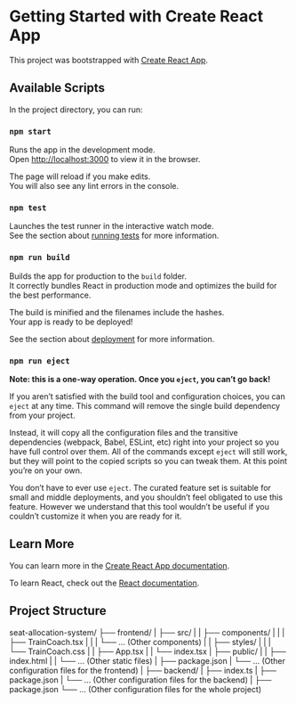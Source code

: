 # Getting Started with Create React App

This project was bootstrapped with [Create React App](https://github.com/facebook/create-react-app).

## Available Scripts

In the project directory, you can run:

### `npm start`

Runs the app in the development mode.\
Open [http://localhost:3000](http://localhost:3000) to view it in the browser.

The page will reload if you make edits.\
You will also see any lint errors in the console.

### `npm test`

Launches the test runner in the interactive watch mode.\
See the section about [running tests](https://facebook.github.io/create-react-app/docs/running-tests) for more information.

### `npm run build`

Builds the app for production to the `build` folder.\
It correctly bundles React in production mode and optimizes the build for the best performance.

The build is minified and the filenames include the hashes.\
Your app is ready to be deployed!

See the section about [deployment](https://facebook.github.io/create-react-app/docs/deployment) for more information.

### `npm run eject`

**Note: this is a one-way operation. Once you `eject`, you can’t go back!**

If you aren’t satisfied with the build tool and configuration choices, you can `eject` at any time. This command will remove the single build dependency from your project.

Instead, it will copy all the configuration files and the transitive dependencies (webpack, Babel, ESLint, etc) right into your project so you have full control over them. All of the commands except `eject` will still work, but they will point to the copied scripts so you can tweak them. At this point you’re on your own.

You don’t have to ever use `eject`. The curated feature set is suitable for small and middle deployments, and you shouldn’t feel obligated to use this feature. However we understand that this tool wouldn’t be useful if you couldn’t customize it when you are ready for it.

## Learn More

You can learn more in the [Create React App documentation](https://facebook.github.io/create-react-app/docs/getting-started).

To learn React, check out the [React documentation](https://reactjs.org/).


## Project Structure
seat-allocation-system/
  ├── frontend/
  |   ├── src/
  |   |   ├── components/
  |   |   |   ├── TrainCoach.tsx
  |   |   |   └── ... (Other components)
  |   |   ├── styles/
  |   |   |   └── TrainCoach.css
  |   |   ├── App.tsx
  |   |   └── index.tsx
  |   ├── public/
  |   |   ├── index.html
  |   |   └── ... (Other static files)
  |   ├── package.json
  |   └── ... (Other configuration files for the frontend)
  |
  ├── backend/
  |   ├── index.ts
  |   ├── package.json
  |   └── ... (Other configuration files for the backend)
  |
  ├── package.json
  └── ... (Other configuration files for the whole project)
